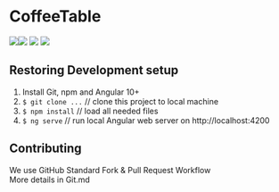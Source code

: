 # CoffeeTable

[![](https://img.shields.io/github/release/Boilerr/CoffeeTable.svg)](https://github.com/Boilerr/CoffeeTable/releases)[![](https://img.shields.io/github/issues/Boilerr/CoffeeTable.svg)](https://github.com/Boilerr/CoffeeTable/issues) [![](https://img.shields.io/github/forks/Boilerr/CoffeeTable.svg)](https://github.com/Boilerr/CoffeeTable/network) [![](https://img.shields.io/github/stars/Boilerr/CoffeeTable.svg)](https://github.com/Boilerr/CoffeeTable/stargazers) 


## Restoring Development setup
  1. Install Git, npm and Angular 10+    
  2. ```$ git clone ...``` // clone this project to local machine
  3. ```$ npm install```  // load all needed files 
  4. ```$ ng serve``` // run local Angular web server on http://localhost:4200
 

## Contributing
We use GitHub Standard Fork & Pull Request Workflow  
More details in Git.md
